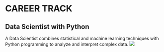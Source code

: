 # CAREER TRACK
## Data Scientist with Python
A Data Scientist combines statistical and machine learning techniques with Python programming to analyze and interpret complex data.
<img src = 'https://assets.datacamp.com/production/tracks/1258/badges/original/Data_Scientist.png?1559575256'>
